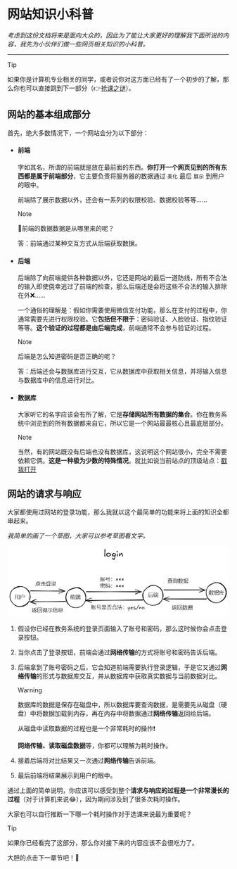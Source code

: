 # 网站知识小科普

*考虑到这份文档将来是面向大众的，因此为了能让大家更好的理解我下面所说的内容，我先为小伙伴们做一些网页相关知识的小科普。*

---

> [!tip]
>
> 如果你是计算机专业相关的同学，或者说你对这方面已经有了一个初步的了解，那么你也可以直接跳到下一部分（👉[抢课之谜](/snatcher/mystery)）。

## 网站的基本组成部分

首先，绝大多数情况下，一个网站会分为以下部分：

- #### 前端

  字如其名，所谓的前端就是放在最前面的东西。**你打开一个网页见到的所有东西都是属于前端部分**，它主要负责将服务器的数据通过 `美化` 最后 `展示` 到用户的眼中。

  前端除了展示数据以外，还会有一系列的权限校验、数据校验等等……

  > [!note]
  >
  > 🤔前端的数据数据是从哪里来的呢？
  >
  > 答：前端通过某种交互方式从后端获取数据。

- #### 后端

  后端除了向前端提供各种数据以外，它还是网站的最后一道防线，所有不合法的输入即使侥幸逃过了前端的检查，那么后端还是会将这些不合法的输入排除在外❌……

  一个通俗的理解是：假如你需要使用微信支付功能，那么在支付的过程中，你通常需要先进行权限校验。它**包括但不限于**：密码验证、人脸验证、指纹验证等等。**这个验证的过程都是由后端完成**，前端通常不会参与验证的过程。

  > [!note]
  >
  > 后端是怎么知道密码是否正确的呢？
  >
  > 答：后端还会与数据库进行交互，它从数据库中获取相关信息，并将输入信息与数据库中的信息进行对比。

- #### 数据库

  大家听它的名字应该会有所了解，它是**存储网站所有数据的集合**。你在教务系统中浏览到的所有数据都来自它，所以它是一个网站最最核心且最底层部分。

  > [!note]
  >
  > 当然，有的网站既没有后端也没有数据库，这说明这个网站很小，完全不需要依赖它俩。**这是一种极为少数的特殊情况**。就比如说当前站点的顶级站点：[戳我打开](https://www.thcpdd.com)

## 网站的请求与响应

大家都使用过网站的登录功能，那么我就以这个最简单的功能来将上面的知识全都串起来。

*我简单的画了一个草图，大家可以参考草图看文字。*

![](images/login.png)

1. 假设你已经在教务系统的登录页面输入了账号和密码，那么这时候你会点击登录按钮。

2. 当你点击了登录按钮，前端会通过**网络传输**的方式将账号和密码告诉后端。

3. 后端拿到了账号密码之后，它会知道前端需要执行登录逻辑，于是它又通过**网络传输**的形式与数据库交互，并从数据库中获取真实数据与当前数据对比。

   > [!warning]
   >
   > 数据库的数据是保存在磁盘中，所以数据库要查询数据，是需要先从磁盘（硬盘）中将数据加载到内存，再在内存中将数据通过**网络传输**返回给后端。
   >
   > 从磁盘中读取数据的过程也是一个非常耗时的操作❗
   >
   > **网络传输、读取磁盘数据**等，你都可以理解为耗时操作。

4. 接着后端将对比结果又一次通过**网络传输**告诉前端。

5. 最后前端将结果展示到用户的眼中。

通过上面的简单说明，你应该可以感受到整个**请求与响应的过程是一个非常漫长的过程**（对于计算机来说😂），因为期间涉及到了很多次耗时操作。

大家也可以自行推断一下哪一个耗时操作对于选课来说最为重要呢？

> [!tip]
>
> 如果你已经看完了这部分，那么你对接下来的内容应该不会很吃力了。
>
> 大胆的点击下一章节吧！💪